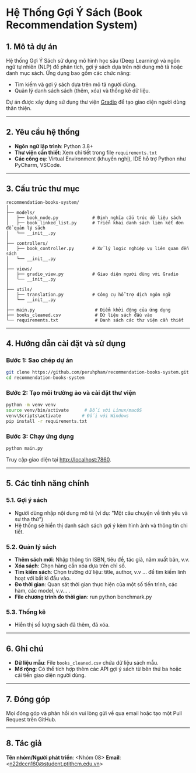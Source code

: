 # Hệ Thống Gợi Ý Sách (Book Recommendation System)

## 1. Mô tả dự án

Hệ thống Gợi Ý Sách sử dụng mô hình học sâu (Deep Learning) và ngôn ngữ tự nhiên (NLP) để phân tích, gợi ý sách dựa trên nội dung mô tả hoặc danh mục sách. Ứng dụng bao gồm các chức năng:

* Tìm kiếm và gợi ý sách dựa trên mô tả người dùng.
* Quản lý danh sách sách (thêm, xóa) và thống kê dữ liệu.

Dự án được xây dựng sử dụng thư viện [Gradio](https://gradio.app/) để tạo giao diện người dùng thân thiện.

---

## 2. Yêu cầu hệ thống

* **Ngôn ngữ lập trình**: Python 3.8+
* **Thư viện cần thiết**: Xem chi tiết trong file `requirements.txt`
* **Các công cụ**: Virtual Environment (khuyến nghị), IDE hỗ trợ Python như PyCharm, VSCode.

---

## 3. Cấu trúc thư mục

```plaintext
recommendation-books-system/
│
├── models/
│   ├── book_node.py             # Định nghĩa cấu trúc dữ liệu sách
│   ├── book_linked_list.py      # Triển khai danh sách liên kết đơn để quản lý sách
│   └── __init__.py
│
├── controllers/
│   ├── book_controller.py       # Xử lý logic nghiệp vụ liên quan đến sách
│   └── __init__.py
│
├── views/
│   ├── gradio_view.py           # Giao diện người dùng với Gradio
│   └── __init__.py
│
├── utils/
│   ├── translation.py           # Công cụ hỗ trợ dịch ngôn ngữ
│   └── __init__.py
│
├── main.py                       # Điểm khởi động của ứng dụng
├── books_cleaned.csv             # Dữ liệu sách đầu vào
└── requirements.txt              # Danh sách các thư viện cần thiết
```

---

## 4. Hướng dẫn cài đặt và sử dụng

### Bước 1: Sao chép dự án

```bash
git clone https://github.com/peruhpham/recommendation-books-system.git
cd recommendation-books-system
```

### Bước 2: Tạo môi trường ảo và cài đặt thư viện

```bash
python -m venv venv
source venv/bin/activate      # Đối với Linux/macOS
venv\Scripts\activate        # Đối với Windows
pip install -r requirements.txt
```

### Bước 3: Chạy ứng dụng

```bash
python main.py
```

Truy cập giao diện tại [http://localhost:7860](http://localhost:7860).

---

## 5. Các tính năng chính

### 5.1. Gợi ý sách

* Người dùng nhập nội dung mô tả (ví dụ: "Một câu chuyện về tình yêu và sự tha thứ")
* Hệ thống sẽ hiển thị danh sách sách gợi ý kèm hình ảnh và thông tin chi tiết.

### 5.2. Quản lý sách

* **Thêm sách mới**: Nhập thông tin ISBN, tiêu đề, tác giả, năm xuất bản, v.v.
* **Xóa sách**: Chọn hàng cần xóa dựa trên chỉ số.
* **Tìm kiếm sách**: Chọn trường dữ liệu: title, author, v.v ... để tìm kiếm linh hoạt với bất kì đầu vào.
* **Đo thời gian**: Quan sát thời gian thực hiện của một số tiến trình, các hàm, các model, v.v... .
* **File chương trình đo thời gian**: run python benchmark.py

### 5.3. Thống kê

* Hiển thị số lượng sách đã thêm, đã xóa.

---

## 6. Ghi chú

* **Dữ liệu mẫu**: File `books_cleaned.csv` chứa dữ liệu sách mẫu.
* **Mở rộng**: Có thể tích hợp thêm các API gợi ý sách từ bên thứ ba hoặc cải tiến giao diện người dùng.

---

## 7. Đóng góp

Mọi đóng góp và phản hồi xin vui lòng gửi về qua email hoặc tạo một Pull Request trên GitHub.

---

## 8. Tác giả

**Tên nhóm/Người phát triển**: \<Nhóm 08>
**Email**: \<n22dccn160@student.ptithcm.edu.vn>
